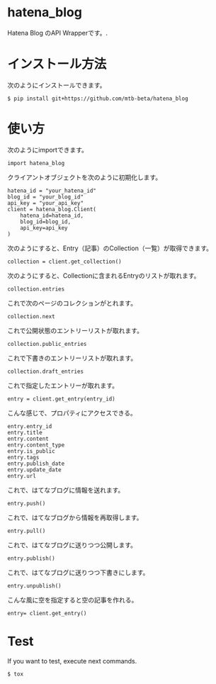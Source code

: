 # hatena_blog

Hatena Blog のAPI Wrapperです。.

# インストール方法

次のようにインストールできます。

```
$ pip install git+https://github.com/mtb-beta/hatena_blog
```

# 使い方

次のようにimportできます。

```
import hatena_blog
```

クライアントオブジェクトを次のように初期化します。

```
hatena_id = "your_hatena_id"
blog_id = "your_blog_id"
api_key = "your_api_key"
client = hatena_blog.Client(
    hatena_id=hatena_id,
    blog_id=blog_id,
    api_key=api_key
)
```

次のようにすると、Entry（記事）のCollection（一覧）が取得できます。
```
collection = client.get_collection()
```

次のようにすると、Collectionに含まれるEntryのリストが取れます。
```
collection.entries
```

これで次のページのコレクションがとれます。
```
collection.next
```

これで公開状態のエントリーリストが取れます。

```
collection.public_entries
```


これで下書きのエントリーリストが取れます。
```
collection.draft_entries
```

これで指定したエントリーが取れます。
```
entry = client.get_entry(entry_id)
```

こんな感じで、プロパティにアクセスできる。
```
entry.entry_id
entry.title
entry.content
entry.content_type
entry.is_public
entry.tags
entry.publish_date
entry.update_date
entry.url
```

これで、はてなブログに情報を送れます。
```
entry.push()
```

これで、はてなブログから情報を再取得します。
```
entry.pull()
```

これで、はてなブログに送りつつ公開します。
```
entry.publish()
```

これで、はてなブログに送りつつ下書きにします。
```
entry.unpublish()
```

こんな風に空を指定すると空の記事を作れる。
```
entry= client.get_entry()
```

# Test

If you want to test, execute next commands.

```
$ tox
```
